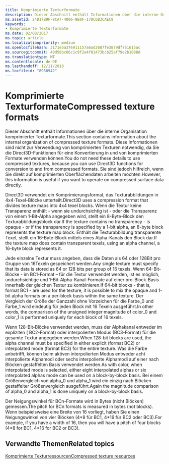 ```yaml
---
title: Komprimierte Texturformate
description: Dieser Abschnitt enthält Informationen über die interne Organisation komprimierter Texturformate.
ms.assetid: 24D17B9F-8CA7-4006-9E0F-178C6B3CAEC9
keywords:
- Komprimierte Texturformate
ms.date: 02/08/2017
ms.topic: article
ms.localizationpriority: medium
ms.openlocfilehash: 3171eba376911157a6ad2687fe3879df751615ac
ms.sourcegitcommit: 49d58bc66c1c9f2a4f81473bcb25af79e2b1088d
ms.translationtype: MT
ms.contentlocale: de-DE
ms.lasthandoff: 12/11/2018
ms.locfileid: "8938942"
---
```

# <a name="compressed-texture-formats"></a><span data-ttu-id="2add1-104">Komprimierte Texturformate</span><span class="sxs-lookup"><span data-stu-id="2add1-104">Compressed texture formats</span></span>


<span data-ttu-id="2add1-105">Dieser Abschnitt enthält Informationen über die interne Organisation komprimierter Texturformate.</span><span class="sxs-lookup"><span data-stu-id="2add1-105">This section contains information about the internal organization of compressed texture formats.</span></span> <span data-ttu-id="2add1-106">Diese Informationen sind nicht zur Verwendung von komprimierten Texturen notwendig, da Sie die Direct3D-Funktionen für eine Konvertierung in und von komprimierten Formate verwenden können.</span><span class="sxs-lookup"><span data-stu-id="2add1-106">You do not need these details to use compressed textures, because you can use Direct3D functions for conversion to and from compressed formats.</span></span> <span data-ttu-id="2add1-107">Sie sind jedoch hilfreich, wenn Sie direkt auf komprimierten Oberflächendaten arbeiten möchten.</span><span class="sxs-lookup"><span data-stu-id="2add1-107">However, this information is useful if you want to operate on compressed surface data directly.</span></span>

<span data-ttu-id="2add1-108">Direct3D verwendet ein Komprimierungsformat, das Texturabbildungen in 4x4-Texel-Blöcke unterteilt.</span><span class="sxs-lookup"><span data-stu-id="2add1-108">Direct3D uses a compression format that divides texture maps into 4x4 texel blocks.</span></span> <span data-ttu-id="2add1-109">Wenn die Textur keine Transparenz enthält - wenn sie undurchsichtig ist - oder die Transparenz von einem 1-Bit-Alpha angegeben wird, stellt ein 8-Byte-Block den Texturabbildungsblock dar.</span><span class="sxs-lookup"><span data-stu-id="2add1-109">If the texture contains no transparency - is opaque - or if the transparency is specified by a 1-bit alpha, an 8-byte block represents the texture map block.</span></span> <span data-ttu-id="2add1-110">Enthält die Texturabbildung transparente Texel, stellt ein 16-Byte-Block mittels eines Alpha-Kanals den Block dar.</span><span class="sxs-lookup"><span data-stu-id="2add1-110">If the texture map does contain transparent texels, using an alpha channel, a 16-byte block represents it.</span></span>

<span data-ttu-id="2add1-111">Jede einzelne Textur muss angeben, dass die Daten als 64 oder 128Bit pro Gruppe von 16Texeln gespeichert werden.</span><span class="sxs-lookup"><span data-stu-id="2add1-111">Any single texture must specify that its data is stored as 64 or 128 bits per group of 16 texels.</span></span> <span data-ttu-id="2add1-112">Wenn 64-Bit-Blöcke - im BC1-Format – für die Textur verwendet werden, ist es möglich, undurchsichtige und 1-Bit-Alpha-Kanal-Formate auf einer pro-Block-Basis innerhalb der gleichen Textur zu kombinieren.</span><span class="sxs-lookup"><span data-stu-id="2add1-112">If 64-bit blocks - that is, format BC1 - are used for the texture, it is possible to mix the opaque and 1-bit alpha formats on a per-block basis within the same texture.</span></span> <span data-ttu-id="2add1-113">Der Vergleich der Größe der Ganzzahl ohne Vorzeichen für die Farbe\_0 und Farbe\_1 wird eindeutig für jeden Block mit 16 Texeln ausgeführt.</span><span class="sxs-lookup"><span data-stu-id="2add1-113">In other words, the comparison of the unsigned integer magnitude of color\_0 and color\_1 is performed uniquely for each block of 16 texels.</span></span>

<span data-ttu-id="2add1-114">Wenn 128-Bit-Blöcke verwendet werden, muss der Alphakanal entweder im expliziten ( BC2-Format) oder interpolierten Modus (BC3-Format) für die gesamte Textur angegeben werden.</span><span class="sxs-lookup"><span data-stu-id="2add1-114">When 128-bit blocks are used, the alpha channel must be specified in either explicit (format BC2) or interpolated mode (format BC3) for the entire texture.</span></span> <span data-ttu-id="2add1-115">Was die Farbe anbetrifft, können beim aktiven interpolierten Modus entweder acht interpolierte Alphamodi oder sechs interpolierte Alphamodi auf einer nach Blöcken gestaffelten Basis verwendet werden.</span><span class="sxs-lookup"><span data-stu-id="2add1-115">As with color, when interpolated mode is selected, either eight interpolated alphas or six interpolated alphas mode can be used on a block-by-block basis.</span></span> <span data-ttu-id="2add1-116">Bei einem Größenvergleich von alpha\_0 und alpha\_1 wird ein einzig nach Blöcken gestaffelter Größenvergleich ausgeführt.</span><span class="sxs-lookup"><span data-stu-id="2add1-116">Again the magnitude comparison of alpha\_0 and alpha\_1 is done uniquely on a block-by-block basis.</span></span>

<span data-ttu-id="2add1-117">Der Neigungswinkel für BCn-Formate wird in Bytes (nicht Blöcken) gemessen.</span><span class="sxs-lookup"><span data-stu-id="2add1-117">The pitch for BCn formats is measured in bytes (not blocks).</span></span> <span data-ttu-id="2add1-118">Wenn beispielsweise eine Breite von 16 vorliegt, haben Sie einen Neigungswinkel von vier Blöcken (4\*8 für BC1, 4\*16 für BC2 oder BC3).</span><span class="sxs-lookup"><span data-stu-id="2add1-118">For example, if you have a width of 16, then you will have a pitch of four blocks (4\*8 for BC1, 4\*16 for BC2 or BC3).</span></span>

## <a name="span-idrelated-topicsspanrelated-topics"></a><span data-ttu-id="2add1-119"><span id="related-topics"></span>Verwandte Themen</span><span class="sxs-lookup"><span data-stu-id="2add1-119"><span id="related-topics"></span>Related topics</span></span>


[<span data-ttu-id="2add1-120">Komprimierte Texturressourcen</span><span class="sxs-lookup"><span data-stu-id="2add1-120">Compressed texture resources</span></span>](compressed-texture-resources.md)

 

 




